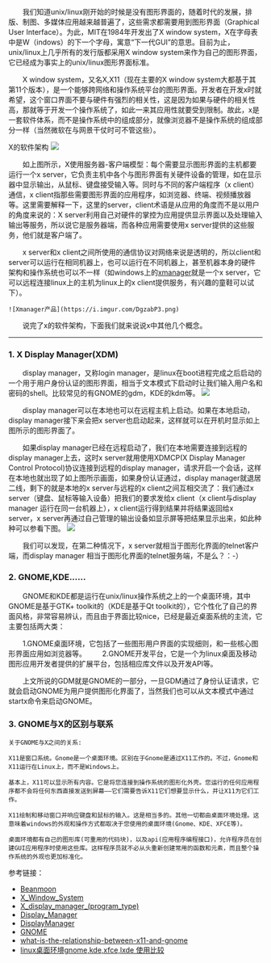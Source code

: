 　　我们知道unix/linux刚开始的时候是没有图形界面的，随着时代的发展，排版、制图、多媒体应用越来越普遍了，这些需求都需要用到图形界面（Graphical User Interface）。为此，MIT在1984年开发出了X window system，X在字母表中是W（indows）的下一个字母，寓意“下一代GUI”的意思。目前为止，unix/linux上几乎所有的发行版都采用X window system来作为自己的图形界面，它已经成为事实上的unix/linux图形界面标准。

　　X window system，又名X,X11（现在主要的X window system大都基于其第11个版本），是一个能够跨网络和操作系统平台的图形界面。开发者在开发x时就希望，这个窗口界面不要与硬件有强烈的相关性，这是因为如果与硬件的相关性高，那就等于开发一个操作系统了，如此一来其应用性就要受到限制。故此，x是一套软件体系，而不是操作系统中的组成部分，就像浏览器不是操作系统的组成部分一样（当然微软在与网景干仗时可不管这些）。

X的软件架构
![](https://i.imgur.com/Ka9OAvi.png)

　　如上图所示，X使用服务器-客户端模型：每个需要显示图形界面的主机都要运行一个x server，它负责主机中各个与图形界面有关硬件设备的管理，如在显示器中显示输出，从鼠标、键盘接受输入等。同时与不同的客户端程序（x client）通信，x client指那些需要图形界面的应用程序，如浏览器、终端、视频播放器等。这里需要解释一下，这里的server，client术语是从应用的角度而不是以用户的角度来说的：X server利用自己对硬件的掌控为应用提供显示界面以及处理输入输出等服务，所以说它是服务器端，而各种应用需要使用x server提供的这些服务，他们就是客户端了。

　　x server和x client之间所使用的通信协议对网络来说是透明的，所以client和server可以运行在相同机器上，也可以运行在不同机器上，甚至机器本身的硬件架构和操作系统也可以不一样（如windows上的[xmanager](http://www.xshellcn.com/)就是一个x server，它可以远程连接linux上的主机为linux上的x client提供服务，有兴趣的童鞋可以试下）。
  
    ![Xmanager产品](https://i.imgur.com/DgzabP3.png)

 　　说完了x的软件架构，下面我们就来说说x中其他几个概念。
   
   
-------------------

### 1. X Display Manager(XDM)

　　display manager，又称login manager，是linux在boot进程完成之后启动的一个用于用户身份认证的图形界面，相当于文本模式下启动时让我们输入用户名和密码的shell。比较常见的有GNOME的gdm，KDE的kdm等。
![](https://i.imgur.com/F3slo4W.jpg)
　　

　　display manager可以在本地也可以在远程主机上启动。如果在本地启动，display manager接下来会把x server也启动起来，这样就可以在开机时显示如上图所示的图形界面了。

　　如果display manager已经在远程启动了，我们在本地需要连接到远程的display manager上去，这时x server就用使用XDMCP(X Display Manager Control Protocol)协议连接到远程的display manager，请求开启一个会话，这样在本地也就出现了如上图所示画面，如果身份认证通过，display manager就退居二线，剩下的就是本地的x server与远程的x client之间互相交流了：我们通过x server（键盘、鼠标等输入设备）把我们的要求发给x client（x client与display manager 运行在同一台机器上），x client运行得到结果并将结果返回给x server，x server再通过自己管理的输出设备如显示屏等把结果显示出来，如此种种可以参看下图。
![](https://i.imgur.com/PZuSO7T.png)

　　我们可以发现，在第二种情况下，x server就相当于图形化界面的telnet客户端，而display manager 相当于图形化界面的telnet服务端，不是么？：-）

### 2. GNOME,KDE......

　　GNOME和KDE都是运行在unix/linux操作系统之上的一个桌面环境，其中GNOME是基于GTK+ toolkit的（KDE是基于Qt toolkit的），它个性化了自己的界面风格，非常容易辨认，而且由于界面比较nice，已经是最近桌面系统的主流，它主要包括两大类：
  
　　1.GNOME桌面环境，它包括了一些图形用户界面的实现细则，和一些核心图形界面应用如浏览器等。
　　2.GNOME开发平台，它是一个为linux桌面及移动图形应用开发者提供的扩展平台，包括相应库文件以及开发API等。
  
　　上文所说的GDM就是GNOME的一部分，一旦GDM通过了身份认证请求，它就会启动GNOME为用户提供图形化界面了，当然我们也可以从文本模式中通过startx命令来启动GNOME。
  
 ### 3. GNOME与X的区别与联系
  
    关于GNOME与X之间的关系:

    X11是窗口系统。Gnome是一个桌面环境。区别在于Gnome是通过X11工作的。不过，Gnome和X11运行在Linux上，而不是Windows上。

    基本上，X11可以显示所有内容。它是将您连接到操作系统的图形化外壳。您运行的任何应用程序都不会将任何东西直接发送到屏幕——它们需要告诉X11它们想要显示什么，并让X11为它们工作。

    X11绘制和移动窗口并响应键盘和鼠标的输入。这是相当多的。其他一切都由桌面环境处理。这意味着windows的外观和操作方式都取决于您使用的桌面环境(Gnome、KDE、XFCE等)。

    桌面环境都有自己的图形库(可重用的代码块)，以及api(应用程序编程接口)，允许程序员在创建GUI应用程序时使用这些库。这样程序员就不必从头重新创建常用的函数和元素，而且整个操作系统的外观也更加标准化。


参考链接：

- [Beanmoon](https://www.cnblogs.com/beanmoon/p/3404911.html)
- [X_Window_System](http://en.wikipedia.org/wiki/X_Window_System)
- [X_display_manager_(program_type)](http://en.wikipedia.org/wiki/X_display_manager_(program_type))
- [Display_Manager](https://wiki.archlinux.org/index.php/Display_Manager)
- [DisplayManager](https://wiki.debian.org/DisplayManager)
- [GNOME](http://en.wikipedia.org/wiki/GNOME)
- [what-is-the-relationship-between-x11-and-gnome](http://stackoverflow.com/questions/17251293/what-is-the-relationship-between-x11-and-gnome) 
- [linux桌面环境gnome,kde,xfce,lxde 使用比较](https://www.jb51.net/LINUXjishu/512251.html)

